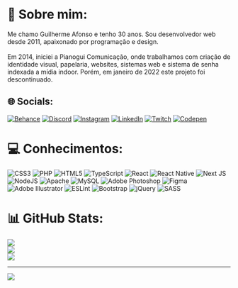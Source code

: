 # 💫 Sobre mim:
Me chamo Guilherme Afonso e tenho 30 anos. Sou desenvolvedor web desde 2011, apaixonado por programação e design.<br><br>Em 2014, iniciei a Pianogui Comunicação, onde trabalhamos com criação de identidade visual, papelaria, websites, sistemas web e sistema de senha indexada a mídia indoor. Porém, em janeiro de 2022 este projeto foi descontinuado.


## 🌐 Socials:
[![Behance](https://img.shields.io/badge/Behance-1769ff?logo=behance&logoColor=white)](https://behance.net/guilhermeafonso) [![Discord](https://img.shields.io/badge/Discord-%237289DA.svg?logo=discord&logoColor=white)](https://discord.gg/Oleg#11489) [![Instagram](https://img.shields.io/badge/Instagram-%23E4405F.svg?logo=Instagram&logoColor=white)](https://instagram.com/guilherme.afonso) [![LinkedIn](https://img.shields.io/badge/LinkedIn-%230077B5.svg?logo=linkedin&logoColor=white)](https://linkedin.com/in/guilhermeafonsodev) [![Twitch](https://img.shields.io/badge/Twitch-%239146FF.svg?logo=Twitch&logoColor=white)](https://twitch.tv/olegnoir) [![Codepen](https://img.shields.io/badge/Codepen-000000?style=for-the-badge&logo=codepen&logoColor=white)](https://codepen.io/guilhermeafonso) 

# 💻 Conhecimentos:
![CSS3](https://img.shields.io/badge/css3-%231572B6.svg?style=flat&logo=css3&logoColor=white) ![PHP](https://img.shields.io/badge/php-%23777BB4.svg?style=flat&logo=php&logoColor=white) ![HTML5](https://img.shields.io/badge/html5-%23E34F26.svg?style=flat&logo=html5&logoColor=white) ![TypeScript](https://img.shields.io/badge/typescript-%23007ACC.svg?style=flat&logo=typescript&logoColor=white) ![React](https://img.shields.io/badge/react-%2320232a.svg?style=flat&logo=react&logoColor=%2361DAFB) ![React Native](https://img.shields.io/badge/react_native-%2320232a.svg?style=flat&logo=react&logoColor=%2361DAFB) ![Next JS](https://img.shields.io/badge/Next-black?style=flat&logo=next.js&logoColor=white) ![NodeJS](https://img.shields.io/badge/node.js-6DA55F?style=flat&logo=node.js&logoColor=white) ![Apache](https://img.shields.io/badge/apache-%23D42029.svg?style=flat&logo=apache&logoColor=white) ![MySQL](https://img.shields.io/badge/mysql-%2300f.svg?style=flat&logo=mysql&logoColor=white) ![Adobe Photoshop](https://img.shields.io/badge/adobephotoshop-%2331A8FF.svg?style=flat&logo=adobephotoshop&logoColor=white) 	![Figma](https://img.shields.io/badge/figma-%23F24E1E.svg?style=flat&logo=figma&logoColor=white) ![Adobe Illustrator](https://img.shields.io/badge/adobeillustrator-%23FF9A00.svg?style=flat&logo=adobeillustrator&logoColor=white) ![ESLint](https://img.shields.io/badge/ESLint-4B3263?style=flat&logo=eslint&logoColor=white) ![Bootstrap](https://img.shields.io/badge/bootstrap-%23563D7C.svg?style=flat&logo=bootstrap&logoColor=white) ![jQuery](https://img.shields.io/badge/jquery-%230769AD.svg?style=flat&logo=jquery&logoColor=white) ![SASS](https://img.shields.io/badge/SASS-hotpink.svg?style=flat&logo=SASS&logoColor=white)

# 📊 GitHub Stats:
![](https://github-readme-stats.vercel.app/api?username=guilhermeafonsodev&theme=react&hide_border=true&include_all_commits=true&count_private=true)<br/>
![](https://github-readme-streak-stats.herokuapp.com/?user=guilhermeafonsodev&theme=react&hide_border=true)<br/>
![](https://github-readme-stats.vercel.app/api/top-langs/?username=guilhermeafonsodev&theme=react&hide_border=true&include_all_commits=true&count_private=true&layout=compact)

---
[![](https://visitcount.itsvg.in/api?id=guilhermeafonsodev&icon=2&color=6)](https://visitcount.itsvg.in)

<!-- Proudly created with GPRM ( https://gprm.itsvg.in ) -->
